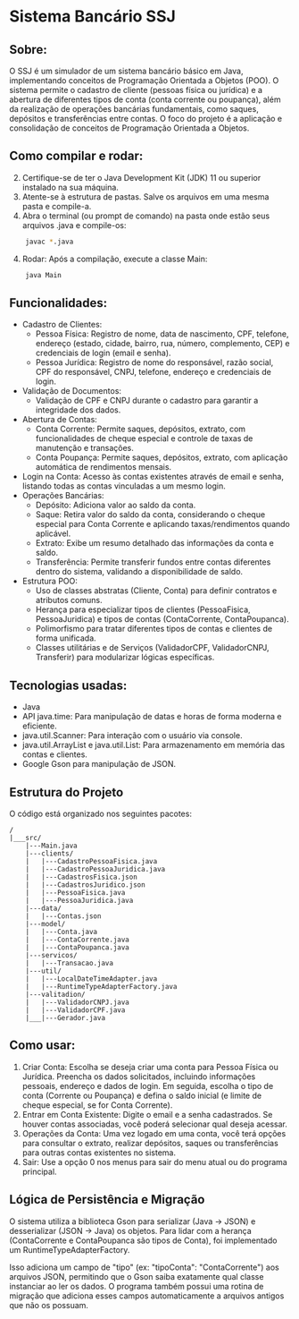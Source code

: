 # Sistema Bancário SSJ

## Sobre:
O SSJ é um simulador de um sistema bancário básico em Java, implementando conceitos de Programação Orientada a Objetos (POO). O sistema permite o cadastro de cliente (pessoas física ou jurídica) e a abertura de diferentes tipos de conta (conta corrente ou poupança), além da realização de operações bancárias fundamentais, como saques, depósitos e transferências entre contas.
O foco do projeto é a aplicação e consolidação de conceitos de Programação Orientada a Objetos.

## Como compilar e rodar:
2. Certifique-se de ter o Java Development Kit (JDK) 11 ou superior instalado na sua máquina. 
3. Atente-se à estrutura de pastas. Salve os arquivos em uma mesma pasta e compile-a.
4. Abra o terminal (ou prompt de comando) na pasta onde estão seus arquivos .java e compile-os:
```bash
    javac *.java
```
4. Rodar: Após a compilação, execute a classe Main:
```bash
    java Main
```

## Funcionalidades:
- Cadastro de Clientes: 
    - Pessoa Física: Registro de nome, data de nascimento, CPF, telefone, endereço (estado, cidade, bairro, rua, número, complemento, CEP) e credenciais de login (email e senha).
    - Pessoa Jurídica: Registro de nome do responsável, razão social, CPF do responsável, CNPJ, telefone, endereço e credenciais de login.
- Validação de Documentos: 
    - Validação de CPF e CNPJ durante o cadastro para garantir a integridade dos dados.
- Abertura de Contas: 
    - Conta Corrente: Permite saques, depósitos, extrato, com funcionalidades de cheque especial e controle de taxas de manutenção e transações.
    - Conta Poupança: Permite saques, depósitos, extrato, com aplicação automática de rendimentos mensais.
- Login na Conta: Acesso às contas existentes através de email e senha, listando todas as contas vinculadas a um mesmo login.
- Operações Bancárias:
    - Depósito: Adiciona valor ao saldo da conta.
    - Saque: Retira valor do saldo da conta, considerando o cheque especial para Conta Corrente e aplicando taxas/rendimentos quando aplicável.
    - Extrato: Exibe um resumo detalhado das informações da conta e saldo.
    - Transferência: Permite transferir fundos entre contas diferentes dentro do sistema, validando a disponibilidade de saldo.
- Estrutura POO:
    - Uso de classes abstratas (Cliente, Conta) para definir contratos e atributos comuns.
    - Herança para especializar tipos de clientes (PessoaFisica, PessoaJuridica) e tipos de contas (ContaCorrente, ContaPoupanca).
    - Polimorfismo para tratar diferentes tipos de contas e clientes de forma unificada.
    - Classes utilitárias e de Serviços (ValidadorCPF, ValidadorCNPJ, Transferir) para modularizar lógicas específicas.

## Tecnologias usadas:
- Java
- API java.time: Para manipulação de datas e horas de forma moderna e eficiente.
- java.util.Scanner: Para interação com o usuário via console.
- java.util.ArrayList e java.util.List: Para armazenamento em memória das contas e clientes.
- Google Gson para manipulação de JSON.

## Estrutura do Projeto
O código está organizado nos seguintes pacotes:
```
/
|___src/
    |---Main.java
    |---clients/
    |   |---CadastroPessoaFisica.java
    |   |---CadastroPessoaJuridica.java
    |   |---CadastrosFisica.json
    |   |---CadastrosJuridico.json
    |   |---PessoaFisica.java
    |   |---PessoaJuridica.java
    |---data/
    |   |---Contas.json
    |---model/
    |   |---Conta.java
    |   |---ContaCorrente.java
    |   |---ContaPoupanca.java
    |---servicos/
    |   |---Transacao.java
    |---util/
    |   |---LocalDateTimeAdapter.java
    |   |---RuntimeTypeAdapterFactory.java
    |---valitadion/
    |   |---ValidadorCNPJ.java
    |   |---ValidadorCPF.java
    |___|---Gerador.java
```


## Como usar: 
1. Criar Conta: Escolha se deseja criar uma conta para Pessoa Física ou Jurídica. Preencha os dados solicitados, incluindo informações pessoais, endereço e dados de login. Em seguida, escolha o tipo de conta (Corrente ou Poupança) e defina o saldo inicial (e limite de cheque especial, se for Conta Corrente).
2. Entrar em Conta Existente: Digite o email e a senha cadastrados. Se houver contas associadas, você poderá selecionar qual deseja acessar.
3. Operações da Conta: Uma vez logado em uma conta, você terá opções para consultar o extrato, realizar depósitos, saques ou transferências para outras contas existentes no sistema.
4. Sair: Use a opção 0 nos menus para sair do menu atual ou do programa principal.

## Lógica de Persistência e Migração
O sistema utiliza a biblioteca Gson para serializar (Java -> JSON) e desserializar (JSON -> Java) os objetos. Para lidar com a herança (ContaCorrente e ContaPoupanca são tipos de Conta), foi implementado um RuntimeTypeAdapterFactory.

Isso adiciona um campo de "tipo" (ex: "tipoConta": "ContaCorrente") aos arquivos JSON, permitindo que o Gson saiba exatamente qual classe instanciar ao ler os dados. O programa também possui uma rotina de migração que adiciona esses campos automaticamente a arquivos antigos que não os possuam.
